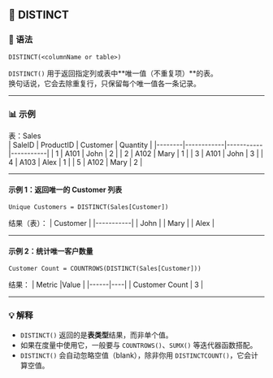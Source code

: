 ## 🧩 DISTINCT
### 📘 语法
```DAX
DISTINCT(<columnName or table>)
```
`DISTINCT()` 用于返回指定列或表中**唯一值（不重复项）**的表。  
换句话说，它会去除重复行，只保留每个唯一值各一条记录。  

---

### 📊 示例
表：Sales  
| SaleID | ProductID | Customer | Quantity |
|--------|------------|-----------|-----------|
| 1 | A101 | John | 2 |
| 2 | A102 | Mary | 1 |
| 3 | A101 | John | 3 |
| 4 | A103 | Alex | 1 |
| 5 | A102 | Mary | 2 |

---

#### 示例 1：返回唯一的 Customer 列表
```DAX
Unique Customers = DISTINCT(Sales[Customer])
```

结果（表）：
| Customer |
|-----------|
| John |
| Mary |
| Alex |

---

#### 示例 2：统计唯一客户数量
```DAX
Customer Count = COUNTROWS(DISTINCT(Sales[Customer]))
```

结果：
| Metric |Value |
|------|----|
| Customer Count | 3 |

---

### 💡 解释
- `DISTINCT()` 返回的是**表类型**结果，而非单个值。  
- 如果在度量中使用它，一般要与 `COUNTROWS()`、`SUMX()` 等迭代器函数搭配。  
- `DISTINCT()` 会自动忽略空值（blank），除非你用 `DISTINCTCOUNT()`，它会计算空值。  

